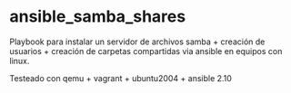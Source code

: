# ansible_samba_shares

Playbook para instalar un servidor de archivos samba + creación de usuarios + creación de carpetas compartidas via ansible en equipos con linux.

Testeado con qemu + vagrant + ubuntu2004 + ansible 2.10
